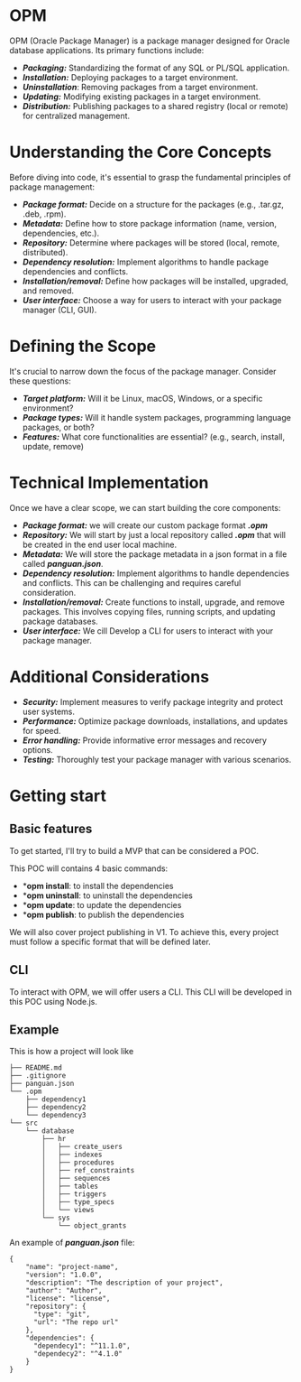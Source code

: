 # OPM

OPM (Oracle Package Manager) is a package manager designed for Oracle database applications. Its primary functions include:

 * ***Packaging:*** Standardizing the format of any SQL or PL/SQL application.
 * ***Installation:*** Deploying packages to a target environment.
 * ***Uninstallation***: Removing packages from a target environment.
 * ***Updating:*** Modifying existing packages in a target environment.
 * ***Distribution:*** Publishing packages to a shared registry (local or remote) for centralized management.

# Understanding the Core Concepts

Before diving into code, it's essential to grasp the fundamental principles of package management:

- ***Package format:*** Decide on a structure for the packages (e.g., .tar.gz, .deb, .rpm).
- ***Metadata:*** Define how to store package information (name, version, dependencies, etc.).
- ***Repository:*** Determine where packages will be stored (local, remote, distributed).
- ***Dependency resolution:*** Implement algorithms to handle package dependencies and conflicts.
- ***Installation/removal:*** Define how packages will be installed, upgraded, and removed.
- ***User interface:*** Choose a way for users to interact with your package manager (CLI, GUI).

# Defining the Scope

It's crucial to narrow down the focus of the package manager. Consider these questions:

- ***Target platform:*** Will it be Linux, macOS, Windows, or a specific environment?
- ***Package types:*** Will it handle system packages, programming language packages, or both?
- ***Features:*** What core functionalities are essential? (e.g., search, install, update, remove)

# Technical Implementation

Once we have a clear scope, we can start building the core components:

- ***Package format:*** we will create our custom package format ***.opm***
- ***Repository:*** We will start by just a local repository called ***.opm*** that will be created in the end user local machine.
- ***Metadata:*** We will store the package metadata in a json format in a file called ***panguan.json***.
- ***Dependency resolution:*** Implement algorithms to handle dependencies and conflicts. This can be challenging and requires careful consideration.
- ***Installation/removal:*** Create functions to install, upgrade, and remove packages. This involves copying files, running scripts, and updating package databases.
- ***User interface:*** We cill Develop a CLI for users to interact with your package manager.

# Additional Considerations

- ***Security:*** Implement measures to verify package integrity and protect user systems.
- ***Performance:*** Optimize package downloads, installations, and updates for speed.
- ***Error handling:*** Provide informative error messages and recovery options.
- ***Testing:*** Thoroughly test your package manager with various scenarios.





# Getting start

## Basic features

To get started, I'll try to build a MVP that can be considered a POC.

This POC will contains 4 basic commands:
  * ***opm install**: to install the dependencies
  * ***opm uninstall**: to uninstall the dependencies
  * ***opm update**: to update the dependencies
  * ***opm publish**: to publish the dependencies

We will also cover project publishing in V1. To achieve this, every project must follow a specific format that will be defined later.

## CLI

To interact with OPM, we will offer users a CLI. This CLI will be developed in this POC using Node.js.

## Example

This is how a project will look like

```
├── README.md
├── .gitignore
├── panguan.json
└── .opm
    ├── dependency1
    ├── dependency2
    └── dependency3
└── src
    └── database
        ├── hr
        │   ├── create_users
        │   ├── indexes
        │   ├── procedures
        │   ├── ref_constraints
        │   ├── sequences
        │   ├── tables
        │   ├── triggers
        │   ├── type_specs
        │   └── views
        └── sys
            └── object_grants

```
An example of ***panguan.json*** file:
```
{
    "name": "project-name",
    "version": "1.0.0",
    "description": "The description of your project",
    "author": "Author",
    "license": "license",
    "repository": {
      "type": "git",
      "url": "The repo url"
    },
    "dependencies": {
      "dependecy1": "^11.1.0",
      "dependecy2": "^4.1.0"
    }
}
```

